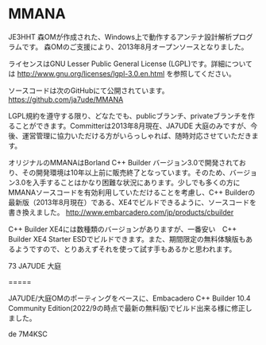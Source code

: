 MMANA
=====

JE3HHT 森OMが作成された、Windows上で動作するアンテナ設計解析プログラムです。
森OMのご支援により、2013年8月オープンソースとなりました。

ライセンスはGNU Lesser Public General License (LGPL)です。詳細については
http://www.gnu.org/licenses/lgpl-3.0.en.html
を参照してください。

ソースコードは次のGitHubにて公開されています。
https://github.com/ja7ude/MMANA


LGPL規約を遵守する限り、どなたでも、publicブランチ、privateブランチを作ることができます。Committerは2013年8月現在、JA7UDE 大庭のみですが、今後、運営管理に協力いただける方がいらっしゃれば、随時対応させていただきます。

オリジナルのMMANAはBorland C++ Builder バージョン3.0で開発されており、その開発環境は10年以上前に販売終了となっています。そのため、バージョン3.0を入手することはかなり困難な状況にあります。少しでも多くの方にMMANAソースコードを有効利用していただけることを考慮し、C++ Builderの最新版（2013年8月現在）である、XE4でビルドできるように、ソースコードを書き換えました。
http://www.embarcadero.com/jp/products/cbuilder

C++ Builder XE4には数種類のバージョンがありますが、一番安い　C++ Builder XE4 Starter ESDでビルドできます。また、期間限定の無料体験版もあるようですので、とりあえずそれを使って試す手もあるかと思われます。

73
JA7UDE
大庭

=====

JA7UDE/大庭OMのポーティングをベースに、Embacadero C++ Builder 10.4 Community Edition(2022/9の時点で最新の無料版)でビルド出来る様に修正しました。

de 7M4KSC

